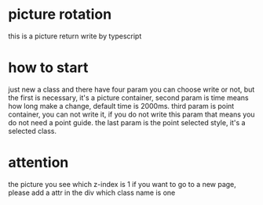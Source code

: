 # picture rotation
this is a picture return write by typescript

# how to start
  just new a class and there have four param you can choose write or not, but the first is necessary, it's a picture container, second param is time means how long make a change, default time is 2000ms. third param is point container, you can not write it, if you do not write this param that means you do not need a point guide. the last param is the point selected style, it's a selected class.

# attention
  the picture you see which z-index is 1
  if you want to go to a new page, please add a attr in the div which class name is one

